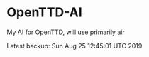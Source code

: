 # OpenTTD-AI
My AI for OpenTTD, will use primarily air

Latest backup: Sun Aug 25 12:45:01 UTC 2019
